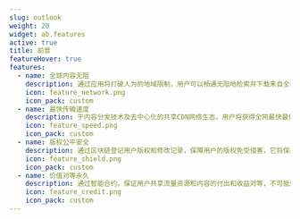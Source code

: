 ```yaml
---
slug: outlook
weight: 20
widget: ab.features
active: true
title: 前景
featureHover: true
features:
  - name: 全球内容无阻
    description: 通过应用将打破人为的地域限制，用户可以畅通无阻地检索并下载来自全球各地的数字内容
    icon: feature_network.png
    icon_pack: custom
  - name: 最快传输速度
    description: 于内容分发技术及去中心化的共享CDN网络生态，用户将获得全网最快最低成本的内容传输体验
    icon: feature_speed.png
    icon_pack: custom
  - name: 版权公平安全
    description: 通过区块链登记用户版权和修改记录，保障用户的版权免受侵害，它将保护数以亿计的内容兑换更高的价值
    icon: feature_shield.png
    icon_pack: custom
  - name: 价值对等永久
    description: 通过智能合约，保证用户共享流量资源和内容的付出和收益对等，不可抵赖，且具有最大程度的保存概率
    icon: feature_credit.png
    icon_pack: custom
---
```


